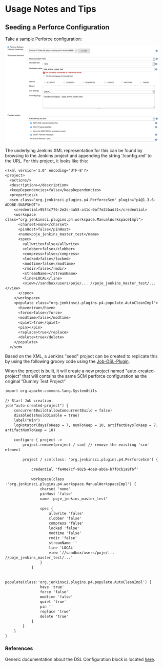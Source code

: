 # Usage Notes and Tips

## Seeding a Perforce Configuration

Take a sample Perforce configuration:

![configuration](docs/images/dsl-config.png)

The underlying Jenkins XML representation for this can be found by browsing to the Jenkins project and appending
the string '/config.xml' to the URL.  For this project, it looks like this:

````
<?xml version='1.0' encoding='UTF-8'?>
<project>
  <actions/>
  <description></description>
  <keepDependencies>false</keepDependencies>
  <properties/>
  <scm class="org.jenkinsci.plugins.p4.PerforceScm" plugin="p4@1.3.6-ADOBE-SNAPSHOT">
    <credential>95f4c776-2e2c-4a58-a41c-0af7e23bad31</credential>
    <workspace class="org.jenkinsci.plugins.p4.workspace.ManualWorkspaceImpl">
      <charset>none</charset>
      <pinHost>false</pinHost>
      <name>poje_jenkins_master_test</name>
      <spec>
        <allwrite>false</allwrite>
        <clobber>false</clobber>
        <compress>false</compress>
        <locked>false</locked>
        <modtime>false</modtime>
        <rmdir>false</rmdir>
        <streamName></streamName>
        <line>LOCAL</line>
        <view>//sandbox/users/poje/... //poje_jenkins_master_test/...</view>
      </spec>
    </workspace>
    <populate class="org.jenkinsci.plugins.p4.populate.AutoCleanImpl">
      <have>true</have>
      <force>false</force>
      <modtime>false</modtime>
      <quiet>true</quiet>
      <pin></pin>
      <replace>true</replace>
      <delete>true</delete>
    </populate>
  </scm>
````

Based on the XML, a Jenkins "seed" project can be created to replicate this by using the following groovy code using the [Job-DSL-Plugin](https://wiki.jenkins-ci.org/display/JENKINS/Job+DSL+Plugin).

When the project is built, it will create a new project named "auto-created-project" that will contains the same SCM perforce configuration as the original "Dummy Test Project"


````
import org.apache.commons.lang.SystemUtils

// Start Job creation.
job("auto-created-project") {
	concurrentBuild(allowConcurrentBuild = false)
	disabled(shouldDisable = true)
	label("Win")
	logRotator(daysToKeep = 7, numToKeep = 10, artifactDaysToKeep = 7, artifactNumToKeep = 10)
    
	configure { project ->
		project.remove(project / scm) // remove the existing 'scm' element
		
		project / scm(class: 'org.jenkinsci.plugins.p4.PerforceScm') {
		
			credential 'fe40e7cf-902b-4de8-ab6a-b7f0cb1a9f6f'

			workspace(class :'org.jenkinsci.plugins.p4.workspace.ManualWorkspaceImpl') {
				charset 'none'
				pinHost 'false'
				name 'poje_jenkins_master_test'
          
				spec {
					allwrite 'false'
					clobber 'false'
					compress 'false'
					locked 'false'
					modtime 'false'
					rmdir 'false'
					streamName ''
					line 'LOCAL'
					view '//sandbox/users/poje/... //poje_jenkins_master_test/...'
				}
			}
				
			populate(class:'org.jenkinsci.plugins.p4.populate.AutoCleanImpl') {
				have 'true'
				force 'false'
				modtime 'false'
				quiet 'true'
				pin ''
				replace 'true'
				delete 'true'
			}
		}
	}
}
````

### References

Generic documentation about the DSL Configuration block is located [here](https://github.com/jenkinsci/job-dsl-plugin/wiki/The-Configure-Block).